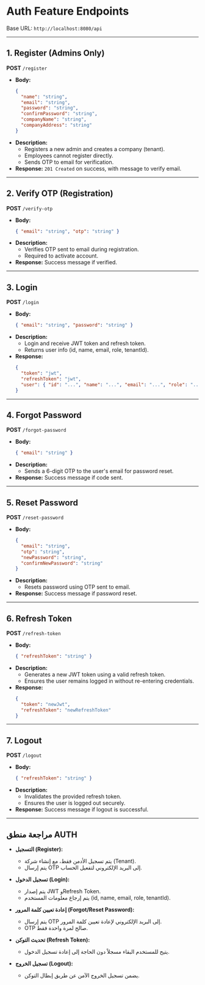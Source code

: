 # Auth Feature Endpoints

Base URL: `http://localhost:8080/api`

---

## 1. Register (Admins Only)
**POST** `/register`
- **Body:**
  ```json
  {
    "name": "string",
    "email": "string",
    "password": "string",
    "confirmPassword": "string",
    "companyName": "string",
    "companyAddress": "string"
  }
  ```
- **Description:**
  - Registers a new admin and creates a company (tenant).
  - Employees cannot register directly.
  - Sends OTP to email for verification.
- **Response:** `201 Created` on success, with message to verify email.

---

## 2. Verify OTP (Registration)
**POST** `/verify-otp`
- **Body:**
  ```json
  { "email": "string", "otp": "string" }
  ```
- **Description:**
  - Verifies OTP sent to email during registration.
  - Required to activate account.
- **Response:** Success message if verified.

---

## 3. Login
**POST** `/login`
- **Body:**
  ```json
  { "email": "string", "password": "string" }
  ```
- **Description:**
  - Login and receive JWT token and refresh token.
  - Returns user info (id, name, email, role, tenantId).
- **Response:**
  ```json
  {
    "token": "jwt",
    "refreshToken": "jwt",
    "user": { "id": "...", "name": "...", "email": "...", "role": "...", "tenantId": "..." }
  }
  ```

---

## 4. Forgot Password
**POST** `/forgot-password`
- **Body:**
  ```json
  { "email": "string" }
  ```
- **Description:**
  - Sends a 6-digit OTP to the user's email for password reset.
- **Response:** Success message if code sent.

---

## 5. Reset Password
**POST** `/reset-password`
- **Body:**
  ```json
  {
    "email": "string",
    "otp": "string",
    "newPassword": "string",
    "confirmNewPassword": "string"
  }
  ```
- **Description:**
  - Resets password using OTP sent to email.
- **Response:** Success message if password reset.

---

## 6. Refresh Token
**POST** `/refresh-token`
- **Body:**
  ```json
  { "refreshToken": "string" }
  ```
- **Description:**
  - Generates a new JWT token using a valid refresh token.
  - Ensures the user remains logged in without re-entering credentials.
- **Response:**
  ```json
  {
    "token": "newJwt",
    "refreshToken": "newRefreshToken"
  }
  ```

---

## 7. Logout
**POST** `/logout`
- **Body:**
  ```json
  { "refreshToken": "string" }
  ```
- **Description:**
  - Invalidates the provided refresh token.
  - Ensures the user is logged out securely.
- **Response:** Success message if logout is successful.

---

## مراجعة منطق AUTH
- **التسجيل (Register):**
  - يتم تسجيل الأدمن فقط، مع إنشاء شركة (Tenant).
  - يتم إرسال OTP إلى البريد الإلكتروني لتفعيل الحساب.

- **تسجيل الدخول (Login):**
  - يتم إصدار JWT وRefresh Token.
  - يتم إرجاع معلومات المستخدم (id, name, email, role, tenantId).

- **إعادة تعيين كلمة المرور (Forgot/Reset Password):**
  - يتم إرسال OTP إلى البريد الإلكتروني لإعادة تعيين كلمة المرور.
  - OTP صالح لمرة واحدة فقط.

- **تحديث التوكن (Refresh Token):**
  - يتيح للمستخدم البقاء مسجلاً دون الحاجة إلى إعادة تسجيل الدخول.

- **تسجيل الخروج (Logout):**
  - يضمن تسجيل الخروج الآمن عن طريق إبطال التوكن.
